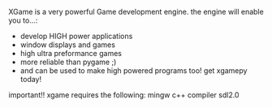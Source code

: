 XGame is a very powerful Game development engine.
the engine will enable you to...:
- develop HIGH power applications
- window displays and games
- high ultra preformance games
- more reliable than pygame ;)
- and can be used to make high powered programs too!
get xgamepy today!

important!!
xgame requires the following:
mingw c++ compiler
sdl2.0
